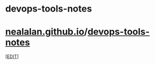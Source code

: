 # devops-tools-notes

# [nealalan.github.io](https://nealalan.github.io)/[devops-tools-notes](https://nealalan.github.io/devops-tools-notes)




[[EDIT](https://github.com/nealalan/devops-tools-notes/edit/master/README.md)]
